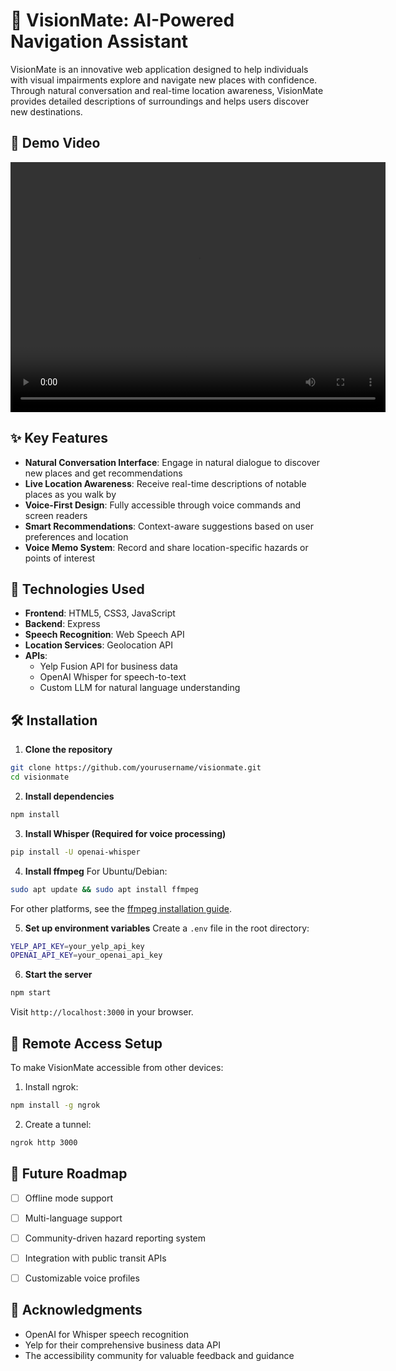 
# 🎯 VisionMate: AI-Powered Navigation Assistant

VisionMate is an innovative web application designed to help individuals with visual impairments explore and navigate new places with confidence. Through natural conversation and real-time location awareness, VisionMate provides detailed descriptions of surroundings and helps users discover new destinations.

## 🎥 Demo Video
<video width="600" height="400" controls>
  <source src="vid.mp4" type="video/mp4">
</video>


## ✨ Key Features

- **Natural Conversation Interface**: Engage in natural dialogue to discover new places and get recommendations
- **Live Location Awareness**: Receive real-time descriptions of notable places as you walk by
- **Voice-First Design**: Fully accessible through voice commands and screen readers
- **Smart Recommendations**: Context-aware suggestions based on user preferences and location
- **Voice Memo System**: Record and share location-specific hazards or points of interest

## 🚀 Technologies Used

- **Frontend**: HTML5, CSS3, JavaScript
- **Backend**: Express
- **Speech Recognition**: Web Speech API
- **Location Services**: Geolocation API
- **APIs**: 
  - Yelp Fusion API for business data
  - OpenAI Whisper for speech-to-text
  - Custom LLM for natural language understanding

## 🛠️ Installation

1. **Clone the repository**
```bash
git clone https://github.com/yourusername/visionmate.git
cd visionmate
```

2. **Install dependencies**
```bash
npm install
```

3. **Install Whisper (Required for voice processing)**
```bash
pip install -U openai-whisper
```

4. **Install ffmpeg**
For Ubuntu/Debian:
```bash
sudo apt update && sudo apt install ffmpeg
```
For other platforms, see the [ffmpeg installation guide](https://ffmpeg.org/download.html).

5. **Set up environment variables**
Create a `.env` file in the root directory:
```bash
YELP_API_KEY=your_yelp_api_key
OPENAI_API_KEY=your_openai_api_key
```

6. **Start the server**
```bash
npm start
```

Visit `http://localhost:3000` in your browser.

## 📱 Remote Access Setup

To make VisionMate accessible from other devices:

1. Install ngrok:
```bash
npm install -g ngrok
```

2. Create a tunnel:
```bash
ngrok http 3000
```

## 🎯 Future Roadmap

- [ ] Offline mode support
- [ ] Multi-language support
- [ ] Community-driven hazard reporting system
- [ ] Integration with public transit APIs
- [ ] Customizable voice profiles


## 🙏 Acknowledgments

- OpenAI for Whisper speech recognition
- Yelp for their comprehensive business data API
- The accessibility community for valuable feedback and guidance






